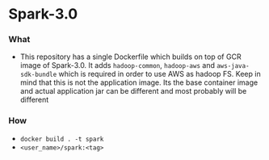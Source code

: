 # Spark-3.0

### What
- This repository has a single Dockerfile which builds on top of GCR image of Spark-3.0. It adds `hadoop-common`, `hadoop-aws` and `aws-java-sdk-bundle` which is required in order to use AWS as hadoop FS. Keep in mind that this is not the application image. Its the base container image and actual application jar can be different and most probably will be different

### How
- `docker build . -t spark`
- `<user_name>/spark:<tag>`
